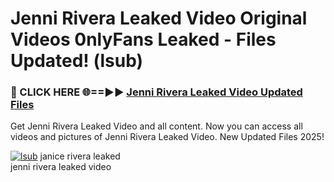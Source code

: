 # Jenni Rivera Leaked Video Original Videos 0nlyFans Leaked - Files Updated! (lsub)

<h3>🔴 CLICK HERE 🌐==►► <a href="https://tinyurl.com/brd5kh86" rel="nofollow">Jenni Rivera Leaked Video Updated Files</a></h3>

Get Jenni Rivera Leaked Video and all content. Now you can access all videos and pictures of Jenni Rivera Leaked Video. New Updated Files 2025!

[![lsub](https://i.imgur.com/K7sEzmb.gif)](https://tinyurl.com/brd5kh86)
janice rivera leaked<br>
jenni rivera leaked video